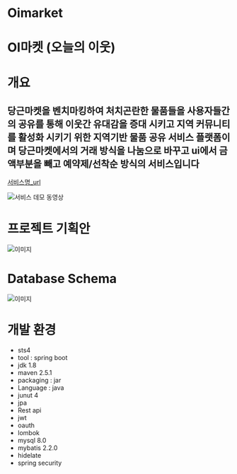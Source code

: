 # Oimarket
# OI마켓 (오늘의 이웃)

# 개요
## 당근마켓을 벤치마킹하여 처치곤란한 물품들을 사용자들간의 공유를 통해 이웃간 유대감을 증대 시키고 지역 커뮤니티를 활성화 시키기 위한 지역기반 물품 공유 서비스 플랫폼이며 당근마켓에서의 거래 방식을 나눔으로 바꾸고 ui에서 금액부분을 빼고 예약제/선착순 방식의 서비스입니다

[서비스명_url](https://www.naver.com/)



![서비스 데모 동영상 ](http://assets.uxbooth.com/uploads/2018/08/Column-Center-1.gif)


# 프로젝트 기획안

![이미지](https://user-images.githubusercontent.com/86095143/122853691-98892780-d34d-11eb-9a77-32a02a30ce3c.png)

# Database Schema

![이미지](https://user-images.githubusercontent.com/86095143/122889014-5ed01500-d37d-11eb-9f34-bdc18b9f1ede.png)

# 개발 환경

+ sts4
+ tool : spring boot
+ jdk 1.8
+ maven 2.5.1
+ packaging : jar
+ Language : java
+ junut 4
+ jpa
+ Rest api
+ jwt
+ oauth
+ lombok
+ mysql 8.0
+ mybatis 2.2.0
+ hidelate
+ spring security

